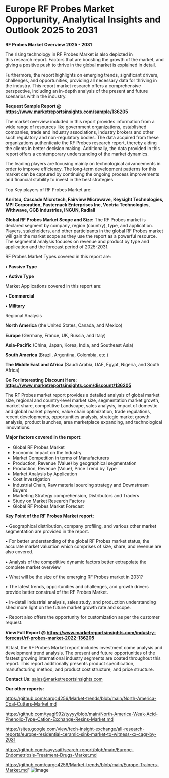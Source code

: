 # Europe RF Probes Market Opportunity, Analytical Insights and Outlook 2025 to 2031

<Strong> RF Probes Market Overview 2025 - 2031</strong>

The rising technology in RF Probes Market is also depicted in this research report. Factors that are boosting the growth of the market, and giving a positive push to thrive in the global market is explained in detail.

Furthermore, the report highlights on emerging trends, significant drivers, challenges, and opportunities, providing all necessary data for thriving in the industry. This report market research offers a comprehensive perspective, including an in-depth analysis of the present and future scenarios within the industry.

<strong>Request Sample Report @ <a href=https://www.marketreportsinsights.com/sample/136205>https://www.marketreportsinsights.com/sample/136205</a></strong>

The market overview included in this report provides information from a wide range of resources like government organizations, established companies, trade and industry associations, industry brokers and other such regulatory and non-regulatory bodies. The data acquired from these organizations authenticate the RF Probes research report, thereby aiding the clients in better decision making. Additionally, the data provided in this report offers a contemporary understanding of the market dynamics.

The leading players are focusing mainly on technological advancements in order to improve efficiency. The long-term development patterns for this market can be captured by continuing the ongoing process improvements and financial stability to invest in the best strategies.

Top Key players of RF Probes Market are:

<strong>Anritsu, Cascade Microtech, Fairview Microwave, Keysight Technologies, MPI Corporation, Pasternack Enterprises Inc, Vectria Technologies, Withwave, GGB Industries, INGUN, Radiall</strong>

<strong><b>Global RF Probes Market Scope and Size:</b></strong>
The RF Probes market is declared segment by company, region (country), type, and application. Players, stakeholders, and other participants in the global RF Probes market will gain the market scope as they use the report as a powerful resource. The segmental analysis focuses on revenue and product by type and application and the forecast period of 2025-2031.

RF Probes Market Types covered in this report are:

<strong>• Passive Type

• Active Type</strong>

Market Applications covered in this report are:

<strong>• Commercial

• Military</strong> 

Regional Analysis

<strong>North America</strong> (the United States, Canada, and Mexico)

<strong>Europe</strong> (Germany, France, UK, Russia, and Italy)

<strong>Asia-Pacific</strong> (China, Japan, Korea, India, and Southeast Asia)

<strong>South America</strong> (Brazil, Argentina, Colombia, etc.)

<strong>The Middle East and Africa</strong> (Saudi Arabia, UAE, Egypt, Nigeria, and South Africa)

<strong>Go For Interesting Discount Here: <a href=https://www.marketreportsinsights.com/discount/136205>https://www.marketreportsinsights.com/discount/136205</a></strong>

The RF Probes market report provides a detailed analysis of global market size, regional and country-level market size, segmentation market growth, market share, competitive Landscape, sales analysis, impact of domestic and global market players, value chain optimization, trade regulations, recent developments, opportunities analysis, strategic market growth analysis, product launches, area marketplace expanding, and technological innovations.

<strong><b>Major factors covered in the report:</b></strong>
<ul>
  <li>Global RF Probes Market </li>
  <li>Economic Impact on the Industry</li>
  <li>Market Competition in terms of Manufacturers</li>
  <li>Production, Revenue (Value) by geographical segmentation</li>
  <li>Production, Revenue (Value), Price Trend by Type</li>
  <li>Market Analysis by Application</li>
  <li>Cost Investigation</li>
  <li>Industrial Chain, Raw material sourcing strategy and Downstream Buyers</li>
  <li>Marketing Strategy comprehension, Distributors and Traders</li>
  <li>Study on Market Research Factors</li>
  <li>Global RF Probes Market Forecast</li>
</ul>

<strong><b>Key Point of the RF Probes Market report:</b></strong>

• Geographical distribution, company profiling, and various other market segmentation are provided in the report.

• For better understanding of the global RF Probes market status, the accurate market valuation which comprises of size, share, and revenue are also covered.

• Analysis of the competitive dynamic factors better extrapolate the complete market overview

• What will be the size of the emerging RF Probes market in 2031?

• The latest trends, opportunities and challenges, and growth drivers provide better construal of the RF Probes Market.

• In-detail industrial analysis, sales study, and production understanding shed more light on the future market growth rate and scope.

• Report also offers the opportunity for customization as per the customer request.

<strong><b>View Full Report @ <a href=https://www.marketreportsinsights.com/industry-forecast/rf-probes-market-2022-136205>https://www.marketreportsinsights.com/industry-forecast/rf-probes-market-2022-136205</a></b></strong>


At last, the RF Probes Market report includes investment come analysis and development trend analysis. The present and future opportunities of the fastest growing international industry segments are coated throughout this report. This report additionally presents product specification, manufacturing method, and product cost structure, and price structure.

<strong>Contact Us:</strong>
sales@marketreportsinsights.com

<strong>Our other reports:</strong>

<a href=https://github.com/cargo4256/Market-trends/blob/main/North-America-Coal-Cutters-Market.md>https://github.com/cargo4256/Market-trends/blob/main/North-America-Coal-Cutters-Market.md</a>

<a href=https://github.com/tyagi992/tyyyy/blob/main/North-America-Weak-Acid-Phenolic-Type-Cation-Exchange-Resins-Market.md>https://github.com/tyagi992/tyyyy/blob/main/North-America-Weak-Acid-Phenolic-Type-Cation-Exchange-Resins-Market.md</a>

<a href=https://sites.google.com/view/tech-insight-exchange/all-research-reports/europe-residential-ceramic-sink-market-to-witness-xx-cagr-by-2031>https://sites.google.com/view/tech-insight-exchange/all-research-reports/europe-residential-ceramic-sink-market-to-witness-xx-cagr-by-2031</a>

<a href=https://github.com/sayysaif/search-report/blob/main/Europe-Endometriosis-Treatment-Drugs-Market.md>https://github.com/sayysaif/search-report/blob/main/Europe-Endometriosis-Treatment-Drugs-Market.md</a>

<a href=https://github.com/cargo4256/Market-trends/blob/main/Europe-Trainers-Market.md>https://github.com/cargo4256/Market-trends/blob/main/Europe-Trainers-Market.md</a>"
![image](https://github.com/user-attachments/assets/4adf4ea3-df1b-4f92-938c-6a8f8985c37a)
